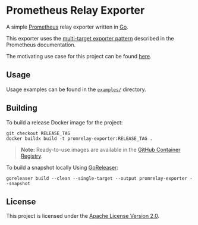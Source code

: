 # Prometheus Relay Exporter

A simple [Prometheus](https://prometheus.io/) relay exporter written in [Go](https://go.dev/).

This exporter uses the [multi-target exporter pattern](https://prometheus.io/docs/guides/multi-target-exporter/)
described in the Prometheus documentation.

The motivating use case for this project can be found [here](use-case.md).

## Usage

Usage examples can be found in the [`examples/`](examples/) directory.

## Building

To build a release Docker image for the project:
```
git checkout RELEASE_TAG
docker buildx build -t promrelay-exporter:RELEASE_TAG .
```

> **Note:** Ready-to-use images are available in the
> [GitHub Container Registry](https://github.com/users/hhromic/packages/container/package/promrelay-exporter).

To build a snapshot locally Using [GoReleaser](https://goreleaser.com/):
```
goreleaser build --clean --single-target --output promrelay-exporter --snapshot
```

## License

This project is licensed under the [Apache License Version 2.0](LICENSE).
